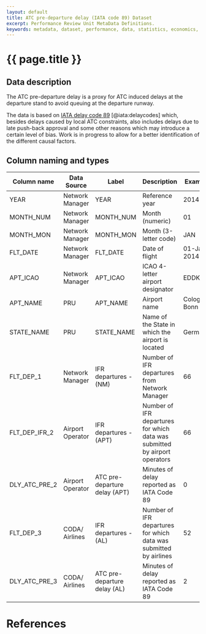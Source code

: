 ```yaml
---
layout: default
title: ATC pre-departure delay (IATA code 89) Dataset
excerpt: Performance Review Unit MetaData Definitions.
keywords: metadata, dataset, performance, data, statistics, economics, air transport, flights, europe, cost efficiency
---
```

# {{ page.title }}

## Data description
The ATC pre-departure delay is a proxy for ATC induced delays at the departure
stand to avoid queuing at the departure runway.

The data is based on [IATA delay code 89](/metadata/definition/IATA_code_89.html) [@iata:delaycodes] which, besides delays caused by
local ATC constraints, also includes delays due to late push-back approval and some other
reasons which may introduce a certain level of bias.
Work is in progress to allow for a better identification of the different causal factors.

## Column naming and types

| Column name   | Data Source      | Label                         | Description                                                                | Example      |
|---------------|------------------|-------------------------------|----------------------------------------------------------------------------|--------------|
| YEAR          | Network Manager  | YEAR                          | Reference year                                                             | 2014         |
| MONTH_NUM     | Network Manager  | MONTH_NUM                     | Month (numeric)                                                            | 01           |
| MONTH_MON     | Network Manager  | MONTH_MON                     | Month (3-letter code)                                                      | JAN          |
| FLT_DATE      | Network Manager  | FLT_DATE                      | Date of flight                                                             | 01-Jan-2014  |
| APT_ICAO      | Network Manager  | APT_ICAO                      | ICAO 4-letter airport designator                                           | EDDK         |
| APT_NAME      | PRU              | APT_NAME                      | Airport name                                                               | Cologne-Bonn |
| STATE_NAME    | PRU              | STATE_NAME                    | Name of the State in which the airport is located                          | Germany      |
| FLT_DEP_1     | Network Manager  | IFR departures - (NM)         | Number of IFR departures from Network Manager                              | 66           |
| FLT_DEP_IFR_2 | Airport Operator | IFR departures - (APT)        | Number of IFR departures for which data was submitted by airport operators | 66           |
| DLY_ATC_PRE_2 | Airport Operator | ATC pre-departure delay (APT) | Minutes of delay reported as IATA Code 89                                  | 0            |
| FLT_DEP_3     | CODA/ Airlines   | IFR departures - (AL)         | Number of IFR departures for which data was submitted by airlines          | 52           |
| DLY_ATC_PRE_3 | CODA/ Airlines   | ATC pre-departure delay (AL)  | Minutes of delay reported as IATA Code 89                                  | 2            |

# References